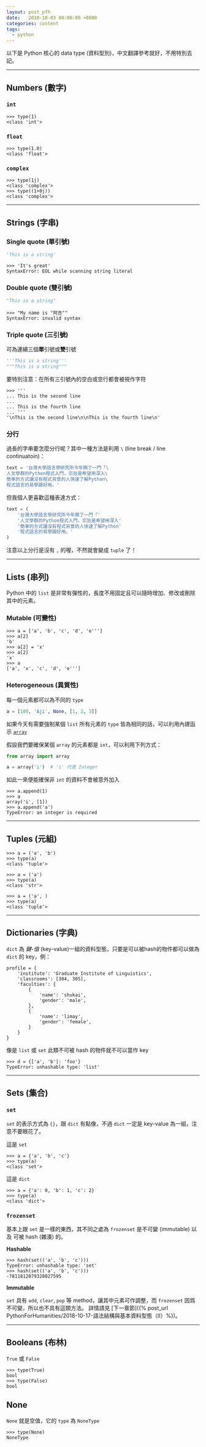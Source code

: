 ```yaml
---
layout: post_pfh
date:   2018-10-03 00:00:00 +0800
categories: content
tags:
  - python
---
```



以下是 Python 核心的 data type (資料型別)，中文翻譯參考就好，不用特別去記。

---

## Numbers (數字)

### `int`

```
>>> type(1)
<class 'int'>
```

### `float`

```
>>> type(1.0)
<class 'float'>
```

### `complex`

```
>>> type(1j)
<class 'complex'>
>>> type((1+0j))
<class 'complex'>
```

---

## Strings (字串)

### Single quote (單引號)

```python
'This is a string'
```

```
>>> 'It's great'
SyntaxError: EOL while scanning string literal
```

### Double quote (雙引號)

```python
"This is a string"
```

```
>>> "My name is "阿吉""
SyntaxError: invalid syntax
```

### Triple quote (三引號)

可為連續三個**單**引號或**雙**引號

```python
'''This is a string'''
"""This is a string"""
```

要特別注意：在所有三引號內的空白或空行都會被視作字符

```
>>> '''
... This is the second line
... 
... This is the fourth line
... '''
'\nThis is the second line\n\nThis is the fourth line\n'
```

### 分行

過長的字串要怎麼分行呢？其中一種方法是利用 `\` (line break / line continuatoin)：

```python
text = '台灣大學語言學研究所今年開了一門「\
人文學群的Python程式入門，宗旨是希望用深入\
簡單的方式讓沒有程式背景的人快速了解Python\
程式語言的易學跟好用。'
```

但我個人更喜歡這種表達方式：

```python
text = (
    '台灣大學語言學研究所今年開了一門「'
    '人文學群的Python程式入門，宗旨是希望用深入'
    '簡單的方式讓沒有程式背景的人快速了解Python'
    '程式語言的易學跟好用。'
)
```

注意以上分行是沒有 `,` 的喔，不然就會變成 `tuple` 了！

---

## Lists (串列)

Python 中的 `list` 是非常有彈性的，長度不用固定且可以隨時增加、修改或刪除其中的元素。

### Mutable (可變性)

```
>>> a = ['a', 'b', 'c', 'd', 'e''']
>>> a[2]
'b'
>>> a[2] = 'x'
>>> a[2]
'x'
>>> a
['a', 'x', 'c', 'd', 'e''']
```

### Heterogeneous (異質性)

每一個元素都可以為不同的 `type`

```python
a = [100, 'Aji', None, [1, 2, 3]]
```

如果今天有需要強制某個 `list` 所有元素的 `type` 皆為相同的話，可以利用內建函示 [`array`](https://docs.python.org/3/library/array.html)

假設我們要確保某個 `array` 的元素都是 `int`，可以利用下列方式：

```python
from array import array

a = array('i')  # 'i' 代表 Integer
```

如此一來便能確保非 `int` 的資料不會被意外加入

```
>>> a.append(1)
>>> a
array('i', [1])
>>> a.append('a')
TypeError: an integer is required

```

---

## Tuples (元組)

```
>>> a = ('a', 'b')
>>> type(a)
<class 'tuple'>
```

```
>>> a = ('a')
>>> type(a)
<class 'str'>
```

```
>>> a = ('a', )
>>> type(a)
<class 'tuple'>
```

---

## Dictionaries (字典)

`dict` 為 *鍵*-*值* (key-value)一組的資料型態，只要是可以被hash的物件都可以做為 `dict` 的 key，例：

```
profile = {
    'institute': 'Graduate Institute of Linguistics',
    'classrooms': [304, 305],
    'faculties': {
        {
            'name': 'shukai',
            'gender': 'male',
        },
        {
            'name': 'limay',
            'gender': 'female',
        }
    }
}
```

像是 `list` 或 `set` 此類不可被 hash 的物件就不可以當作 key

```
>>> d = {['a', 'b']: 'foo'}
TypeError: unhashable type: 'list'
```
---

## Sets (集合)

### `set`

`set` 的表示方式為 `{}`，跟 `dict` 有點像，不過 `dict` 一定是 key-value 為一組，注意不要眼花了。

這是 `set`
```
>>> a = {'a', 'b', 'c'}
>>> type(a)
<class 'set'>
```

這是 `dict`
```
>>> a = {'a': 0, 'b': 1, 'c': 2}
>>> type(a)
<class 'dict'>
```

### `frozenset`

基本上跟 `set` 是一樣的東西，其不同之處為 `frozenset` 是不可變 (immutable) 以及 可被 hash (雜湊) 的。

**Hashable**

```
>>> hash(set(('a', 'b', 'c')))
TypeError: unhashable type: 'set'
>>> hash(set(('a', 'b', 'c')))
-7811812079328027595
```

**Immutable**

`set` 具有 `add`, `clear`, `pop` 等 method，讓其中元素可作調整，而 `frozenset` 因爲不可變，所以也不具有這類方法。 詳情請見
[下一章節]({% post_url PythonForHumanities/2018-10-17-語法結構與基本資料型態（II）%})。

---

## Booleans (布林)

`True` 或 `False`

```
>>> type(True)
bool
>>> type(False)
bool
```

## None

`None` 就是空值，它的 `type` 為 `NoneType`

```
>>> type(None)
NoneType
```

